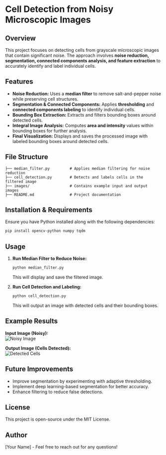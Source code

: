 # Cell Detection from Noisy Microscopic Images

## Overview
This project focuses on detecting cells from grayscale microscopic images that contain significant noise. The approach involves **noise reduction, segmentation, connected components analysis, and feature extraction** to accurately identify and label individual cells.

## Features
- **Noise Reduction:** Uses a **median filter** to remove salt-and-pepper noise while preserving cell structures.
- **Segmentation & Connected Components:** Applies **thresholding** and **connected components labeling** to identify individual cells.
- **Bounding Box Extraction:** Extracts and filters bounding boxes around detected cells.
- **Integral Image Analysis:** Computes **area and intensity** values within bounding boxes for further analysis.
- **Final Visualization:** Displays and saves the processed image with labeled bounding boxes around detected cells.

## File Structure
```
├── median_filter.py         # Applies median filtering for noise reduction
├── cell_detection.py        # Detects and labels cells in the filtered image
├── images/                  # Contains example input and output images
├── README.md                # Project documentation
```

## Installation & Requirements
Ensure you have Python installed along with the following dependencies:
```bash
pip install opencv-python numpy tqdm
```

## Usage
1. **Run Median Filter to Reduce Noise:**
   ```bash
   python median_filter.py
   ```
   This will display and save the filtered image.

2. **Run Cell Detection and Labeling:**
   ```bash
   python cell_detection.py
   ```
   This will output an image with detected cells and their bounding boxes.

## Example Results
**Input Image (Noisy):**  
![Noisy Image](images/noisy_image.png)

**Output Image (Cells Detected):**  
![Detected Cells](images/detected_cells.png)

## Future Improvements
- Improve segmentation by experimenting with adaptive thresholding.
- Implement deep learning-based segmentation for better accuracy.
- Enhance filtering to reduce false detections.

## License
This project is open-source under the MIT License.

## Author
[Your Name] - Feel free to reach out for any questions!

